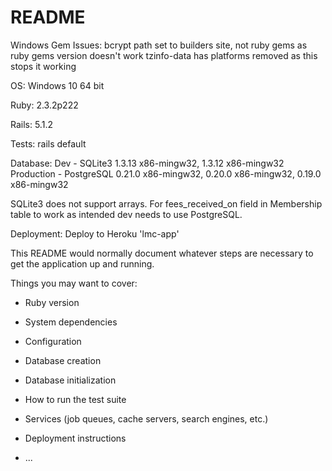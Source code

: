 # README

Windows Gem Issues:
bcrypt path set to builders site, not ruby gems as ruby gems version doesn't work
tzinfo-data has platforms removed as this stops it working

OS:
Windows 10 64 bit

Ruby:
2.3.2p222

Rails:
5.1.2

Tests:
rails default

Database:
Dev - SQLite3 1.3.13 x86-mingw32, 1.3.12 x86-mingw32
Production - PostgreSQL 0.21.0 x86-mingw32, 0.20.0 x86-mingw32, 0.19.0 x86-mingw32

SQLite3 does not support arrays. For fees_received_on field in Membership table to work as intended dev needs to use PostgreSQL.

Deployment:
Deploy to Heroku 'lmc-app'

This README would normally document whatever steps are necessary to get the
application up and running.

Things you may want to cover:

* Ruby version

* System dependencies

* Configuration

* Database creation

* Database initialization

* How to run the test suite

* Services (job queues, cache servers, search engines, etc.)

* Deployment instructions

* ...
